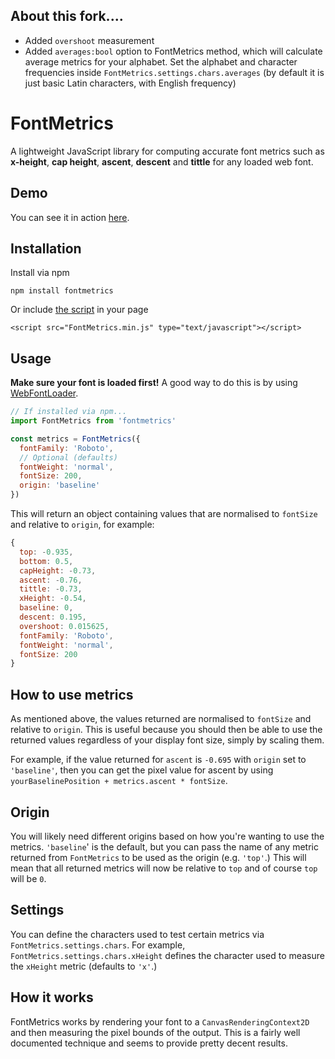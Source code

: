 ## About this fork....
- Added `overshoot` measurement
- Added `averages:bool` option to FontMetrics method, which will calculate average metrics for
  your alphabet. Set the alphabet and character frequencies inside `FontMetrics.settings.chars.averages`
  (by default it is just basic Latin characters, with English frequency)

# FontMetrics

A lightweight JavaScript library for computing accurate font metrics such as __x-height__, __cap height__, __ascent__, __descent__ and __tittle__ for any loaded web font.

## Demo
You can see it in action [here](http://soulwire.github.io/FontMetrics/).

## Installation 

Install via npm

```
npm install fontmetrics
```

Or include [the script](https://github.com/soulwire/FontMetrics/blob/master/output/FontMetrics.min.js) in your page

```
<script src="FontMetrics.min.js" type="text/javascript"></script>
```

## Usage

__Make sure your font is loaded first!__ A good way to do this is by using [WebFontLoader](https://github.com/typekit/webfontloader).

```javascript
// If installed via npm...
import FontMetrics from 'fontmetrics'

const metrics = FontMetrics({
  fontFamily: 'Roboto',
  // Optional (defaults)
  fontWeight: 'normal',
  fontSize: 200,
  origin: 'baseline'
})
```

This will return an object containing values that are normalised to `fontSize` and relative to `origin`, for example:

```javascript
{
  top: -0.935,
  bottom: 0.5,
  capHeight: -0.73,
  ascent: -0.76,
  tittle: -0.73,
  xHeight: -0.54,
  baseline: 0,
  descent: 0.195,
  overshoot: 0.015625,
  fontFamily: 'Roboto',
  fontWeight: 'normal',
  fontSize: 200
}
```

## How to use metrics

As mentioned above, the values returned are normalised to `fontSize` and relative to `origin`. This is useful because you should then be able to use the returned values regardless of your display font size, simply by scaling them.

For example, if the value returned for `ascent` is `-0.695` with `origin` set to `'baseline'`, then you can get the pixel value for ascent by using `yourBaselinePosition + metrics.ascent * fontSize`.

## Origin

You will likely need different origins based on how you're wanting to use the metrics. `'baseline`' is the default, but you can pass the name of any metric returned from `FontMetrics` to be used as the origin (e.g. `'top'`.) This will mean that all returned metrics will now be relative to `top` and of course `top` will be `0`.

## Settings

You can define the characters used to test certain metrics via `FontMetrics.settings.chars`. For example, `FontMetrics.settings.chars.xHeight` defines the character used to measure the `xHeight` metric (defaults to `'x'`.)

## How it works

FontMetrics works by rendering your font to a `CanvasRenderingContext2D` and then measuring the pixel bounds of the output. This is a fairly well documented technique and seems to provide pretty decent results.